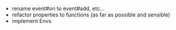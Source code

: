 - rename event#on to event#add, etc...
- refactor properties to functions (as far as possible and sensible)
- implement Envs
